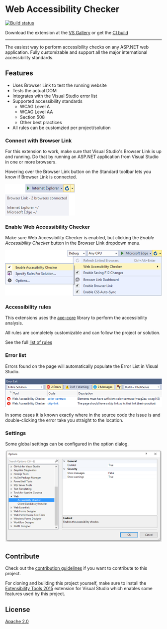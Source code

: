 # Web Accessibility Checker

[![Build status](https://ci.appveyor.com/api/projects/status/q0xapaawd7mfxfby?svg=true)](https://ci.appveyor.com/project/madskristensen/webaccessibilitychecker)

Download the extension at the
[VS Gallery](https://visualstudiogallery.msdn.microsoft.com/3aabefab-1681-4fea-8f95-6a62e2f0f1ec)
or get the
[CI build](http://vsixgallery.com/extension/25a79d25-0fff-4748-afaa-3a67ed116bc9/)

------------------------------------------

The easiest way to perform accessibility checks
on any ASP.NET web application. Fully customizable
and support all the major international accessibility standards.

## Features

- Uses Browser Link to test the running website
- Tests the actual DOM
- Integrates with the Visual Studio error list
- Supported accessibility standards
  - WCAG Level A
  - WCAG Level AA
  - Section 508
  - Other best practices
- All rules can be customzied per project/solution

### Connect with Browser Link

For this extension to work, make sure that Visual Studio's
Browser Link is up and running. Do that by running an
ASP.NET application from Visual Studio in one or more
browsers.

Hovering over the Browser Link button on the Standard
toolbar lets you know if Browser Link is connected.

![Browser Link Tooltip](art/browser-link-tooltip.png)

### Enable Web Accessibility Checker
Make sure Web Accessibility Checker is enabled, but clicking
the _Enable Accessibility Checker_ button in the Browser Link
dropdown menu.

![Dropdown menu](art/dropdown-menu.png)

### Accessibility rules
This extensions uses the [axe-core](https://github.com/dequelabs/axe-core)
library to perform the accessibility analysis.

All rules are completely customizable and can follow the
project or solution. 

See the full 
[list of rules](https://dequeuniversity.com/rules/axe/1.1)

### Error list
Errors found on the page will automatically populate the
Error List in Visual Studio.

![Error List integration](art/error-list.png)

In some cases it is known exactly where in the source code
the issue is and double-clicking the error take you straight
to the location.

### Settings
Some global settings can be configured in the option dialog.

![Options dialog](art/options.png)

## Contribute
Check out the [contribution guidelines](.github/CONTRIBUTING.md)
if you want to contribute to this project.

For cloning and building this project yourself, make sure 
to install the
[Extensibility Tools 2015](https://visualstudiogallery.msdn.microsoft.com/ab39a092-1343-46e2-b0f1-6a3f91155aa6)
extension for Visual Studio which enables some features
used by this project.

## License
[Apache 2.0](LICENSE) 